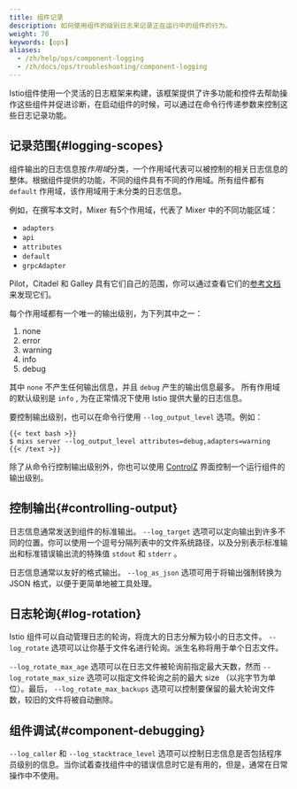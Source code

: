 ```yaml
---
title: 组件记录
description: 如何使用组件的级别日志来记录正在运行中的组件的行为。
weight: 70
keywords: [ops]
aliases:
  - /zh/help/ops/component-logging
  - /zh/docs/ops/troubleshooting/component-logging
---
```


Istio组件使用一个灵活的日志框架来构建，该框架提供了许多功能和控件去帮助操作这些组件并促进诊断，在启动组件的时候，可以通过在命令行传递参数来控制这些日志记录功能。

## 记录范围{#logging-scopes}
组件输出的日志信息按*作用域*分类，一个作用域代表可以被控制的相关日志信息的整体。根据组件提供的功能，不同的组件具有不同的作用域。所有组件都有  `default` 作用域，该作用域用于未分类的日志信息。

例如，在撰写本文时，Mixer 有5个作用域，代表了 Mixer 中的不同功能区域：

- `adapters`
- `api`
- `attributes`
- `default`
- `grpcAdapter`

Pilot，Citadel 和 Galley 具有它们自己的范围，你可以通过查看它们的[参考文档](/zh/docs/reference/commands/)来发现它们。

每个作用域都有一个唯一的输出级别，为下列其中之一：

1. none
1. error
1. warning
1. info
1. debug

其中 `none` 不产生任何输出信息，并且 `debug` 产生的输出信息最多。 所有作用域的默认级别是 `info` , 为在正常情况下使用 lstio 提供大量的日志信息。

要控制输出级别，也可以在命令行使用 `--log_output_level` 选项。例如：
```
{{< text bash >}}
$ mixs server --log_output_level attributes=debug,adapters=warning
{{< /text >}}
```
除了从命令行控制输出级别外，你也可以使用 [ControlZ](/zh/docs/ops/diagnostic-tools/controlz) 界面控制一个运行组件的输出级别。

## 控制输出{#controlling-output}

日志信息通常发送到组件的标准输出。 `--log_target` 选项可以定向输出到许多不同的位置。你可以使用一个逗号分隔列表中的文件系统路径，以及分别表示标准输出和标准错误输出流的特殊值 `stdout` 和 `stderr` 。

日志信息通常以友好的格式输出。 `--log_as_json` 选项可用于将输出强制转换为 JSON 格式，以便于更简单地被工具处理。

## 日志轮询{#log-rotation}

Istio 组件可以自动管理日志的轮询，将庞大的日志分解为较小的日志文件。 `--log_rotate` 选项可以让你基于文件名进行轮询。派生名称将用于单个日志文件。

 `--log_rotate_max_age` 选项可以在日志文件被轮询前指定最大天数，然而 `--log_rotate_max_size` 选项可以指定文件轮询之前的最大 size （以兆字节为单位）。最后， `--log_rotate_max_backups` 选项可以控制要保留的最大轮询文件数，较旧的文件将被自动删除。

## 组件调试{#component-debugging}

`--log_caller` 和 `--log_stacktrace_level` 选项可以控制日志信息是否包括程序员级别的信息。当你试着查找组件中的错误信息时它是有用的，但是，通常在日常操作中不使用。
